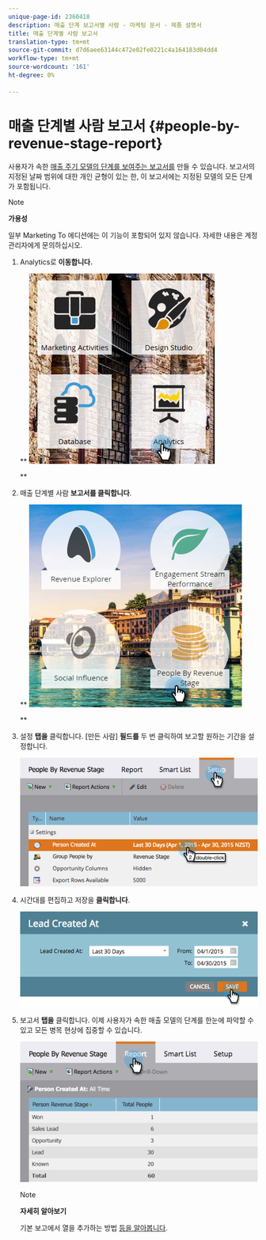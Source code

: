 ```yaml
---
unique-page-id: 2360418
description: 매출 단계 보고서별 사람 - 마케팅 문서 - 제품 설명서
title: 매출 단계별 사람 보고서
translation-type: tm+mt
source-git-commit: d7d6aee63144c472e02fe0221c4a164183d04dd4
workflow-type: tm+mt
source-wordcount: '161'
ht-degree: 0%

---
```



# 매출 단계별 사람 보고서 {#people-by-revenue-stage-report}

사용자가 속한 [매출 주기 모델의 단계를 보여주는 보고서를](http://docs.marketo.com/display/docs/revenue+cycle+models) 만들 수 있습니다. 보고서의 지정된 날짜 범위에 대한 개인 균형이 있는 한, 이 보고서에는 지정된 모델의 모든 단계가 포함됩니다.

>[!NOTE]
>
>**가용성**
>
>일부 Marketing To 에디션에는 이 기능이 포함되어 있지 않습니다. 자세한 내용은 계정 관리자에게 문의하십시오.

1. Analytics로 **이동합니다.**

   ** ![](assets/image2017-3-27-15-3a43-3a55.png)

   **

1. 매출 단계별 사람 **보고서를 클릭합니다**.

   ** ![](assets/image2017-3-27-15-3a46-3a27.png)

   **

1. 설정 **탭을** 클릭합니다. [만든 사람] **필드를** 두 번 클릭하여 보고할 원하는 기간을 설정합니다.

   ![](assets/image2017-3-28-8-3a6-3a23.png)

1. 시간대를 편집하고 저장을 **클릭합니다**.

   ![](assets/image2015-4-29-12-3a11-3a31.png)

1. 보고서 **탭을** 클릭합니다. 이제 사용자가 속한 매출 모델의 단계를 한눈에 파악할 수 있고 모든 병목 현상에 집중할 수 있습니다.

   ![](assets/image2017-3-28-8-3a6-3a48.png)

   >[!NOTE]
   >
   >**자세히 알아보기**
   >
   >
   >기본 보고에서 열을 추가하는 방법 [등을 알아봅니다](http://docs.marketo.com/display/docs/basic+reporting).

